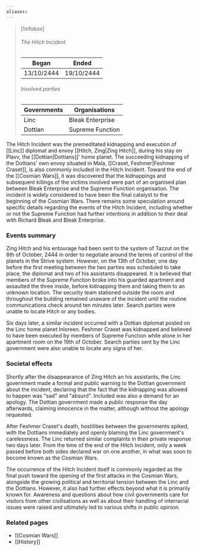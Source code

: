 ```yaml
---
aliases:
---
```


> [!infobox]
> ###### The Hitch Incident
> | Began | Ended |
> | ----- | -----|
> | 13/10/2444 | 19/10/2444 |
> ###### Involved parties
> | Governments | Organisations |
> | ----- | ----- |
> | Linc | Bleak Enterprise |
> | Dottian | Supreme Function |

The Hitch Incident was the premeditated kidnapping and execution of [[Linc]] diplomat and envoy [[Hitch, Zing|Zing Hitch]], during his stay on Plavv, the [[Dottian|Dottians]]' home planet. The succeeding kidnapping of the Dottians' own envoy situated in Mala, [[Craset, Feshmer|Feshmer Craset]], is also commonly included in the Hitch Incident. Toward the end of the [[Cosmian Wars]], it was discovered that the kidnappings and subsequent killings of the victims involved were part of an organised plan between Bleak Enterprise and the Supreme Function organisation. The incident is widely considered to have been the final catalyst to the beginning of the Cosmian Wars. There remains some speculation around specific details regarding the events of the Hitch Incident, including whether or not the Supreme Function had further intentions in addition to their deal with Richard Bleak and Bleak Enterprise.


### Events summary

Zing Hitch and his entourage had been sent to the system of Tazzut on the 8th of October, 2444 in order to negotiate around the terms of control of the planets in the Strive system. However, on the 13th of October, one day before the first meeting between the two parties was scheduled to take place, the diplomat and two of his assistants disappeared. It is believed that members of the Supreme Function broke into his guarded apartment and assaulted the three inside, before kidnapping them and taking them to an unknown location. The security team stationed outside the room and throughout the building remained unaware of the incident until the routine communications check around ten minutes later. Search parties were unable to locate Hitch or any bodies.

Six days later, a similar incident occurred with a Dottian diplomat posted on the Linc home planet Inloreen. Feshmer Craset was kidnapped and believed to have been executed by members of Supreme Function while alone in her apartment room on the 19th of October. Search parties sent by the Linc government were also unable to locate any signs of her.


### Societal effects

Shortly after the disappearance of Zing Hitch an his assistants, the Linc government made a formal and public warning to the Dottian government about the incident, declaring that the fact that the kidnapping was allowed to happen was "sad" and "absurd". Included was also a demand for an apology. The Dottian government made a public response the day afterwards, claiming innocence in the matter, although without the apology requested.

After Feshmer Craset's death, hostilities between the governments spiked, with the Dottians immediately and openly blaming the Linc government's carelessness. The Linc returned similar complaints in their private response two days later. From the time of the end of the Hitch Incident, only a week passed before both sides declared war on one another, in what was soon to become known as the Cosmian Wars.

The occurrence of the Hitch Incident itself is commonly regarded as the final push toward the opening of the first attacks in the Cosmian Wars, alongside the growing political and territorial tension between the Linc and the Dottians. However, it also had further effects beyond what it is primarily known for. Awareness and questions about how civil governments care for visitors from other civilisations as well as about their handling of interracial issues were raised and ultimately led to various shifts in public opinion.


### Related pages

- [[Cosmian Wars]]
- [[History]]